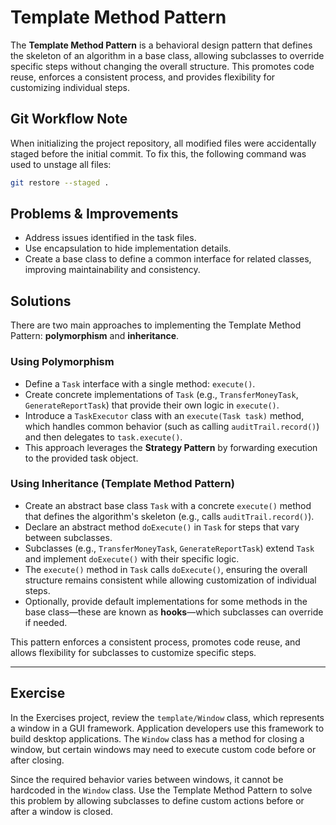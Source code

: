 # Template Method Pattern

The **Template Method Pattern** is a behavioral design pattern that defines the skeleton of an algorithm in a base class, allowing subclasses to override specific steps without changing the overall structure. This promotes code reuse, enforces a consistent process, and provides flexibility for customizing individual steps.

## Git Workflow Note

When initializing the project repository, all modified files were accidentally staged before the initial commit. To fix this, the following command was used to unstage all files:

```bash
git restore --staged .
```

## Problems & Improvements

- Address issues identified in the task files.
- Use encapsulation to hide implementation details.
- Create a base class to define a common interface for related classes, improving maintainability and consistency.

## Solutions

There are two main approaches to implementing the Template Method Pattern: **polymorphism** and **inheritance**.

### Using Polymorphism

- Define a `Task` interface with a single method: `execute()`.
- Create concrete implementations of `Task` (e.g., `TransferMoneyTask`, `GenerateReportTask`) that provide their own logic in `execute()`.
- Introduce a `TaskExecutor` class with an `execute(Task task)` method, which handles common behavior (such as calling `auditTrail.record()`) and then delegates to `task.execute()`.
- This approach leverages the **Strategy Pattern** by forwarding execution to the provided task object.

### Using Inheritance (Template Method Pattern)

- Create an abstract base class `Task` with a concrete `execute()` method that defines the algorithm's skeleton (e.g., calls `auditTrail.record()`).
- Declare an abstract method `doExecute()` in `Task` for steps that vary between subclasses.
- Subclasses (e.g., `TransferMoneyTask`, `GenerateReportTask`) extend `Task` and implement `doExecute()` with their specific logic.
- The `execute()` method in `Task` calls `doExecute()`, ensuring the overall structure remains consistent while allowing customization of individual steps.
- Optionally, provide default implementations for some methods in the base class—these are known as **hooks**—which subclasses can override if needed.

This pattern enforces a consistent process, promotes code reuse, and allows flexibility for subclasses to customize specific steps.

---

## Exercise

In the Exercises project, review the `template/Window` class, which represents a window in a GUI framework. Application developers use this framework to build desktop applications. The `Window` class has a method for closing a window, but certain windows may need to execute custom code before or after closing.

Since the required behavior varies between windows, it cannot be hardcoded in the `Window` class. Use the Template Method Pattern to solve this problem by allowing subclasses to define custom actions before or after a window is closed.
